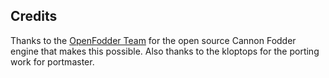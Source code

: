 ## Credits

Thanks to the [OpenFodder Team](https://github.com/OpenFodder/openfodder) for the open source Cannon Fodder engine that makes this possible.  Also thanks to the kloptops for the porting work for portmaster.

